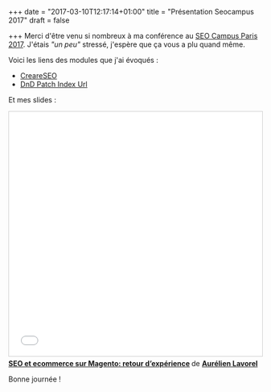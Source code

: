 +++
date = "2017-03-10T12:17:14+01:00"
title = "Présentation Seocampus 2017"
draft = false

+++
Merci d'être venu si nombreux à ma conférence au [SEO Campus Paris 2017](https://www.seo-camp.org/). J'étais _"un peu"_ stressé, j'espère que ça vous a plu quand même.

Voici les liens des modules que j'ai évoqués :

* [CreareSEO](https://github.com/adampmoss/CreareSEO)
* [DnD Patch Index Url](https://github.com/molotovbliss/DnD_Magento_Patch_Index_URL)

Et mes slides :

<iframe src="//www.slideshare.net/slideshow/embed_code/key/zmjDQy1prFKJDo" width="595" height="485" frameborder="0" marginwidth="0" marginheight="0" scrolling="no" style="border:1px solid #CCC; border-width:1px; margin-bottom:5px; max-width: 100%;" allowfullscreen> </iframe> <div style="margin-bottom:5px"> <strong> <a href="https://www.slideshare.net/AurlienLavorel/seo-et-ecommerce-sur-magento-retour-dexprience" title="SEO et ecommerce sur Magento: retour d’expérience" target="_blank" rel="noopener">SEO et ecommerce sur Magento: retour d’expérience</a> </strong> de <strong><a target="_blank" rel="noopener" href="https://www.slideshare.net/AurlienLavorel">Aurélien Lavorel</a></strong> </div>

Bonne journée !
